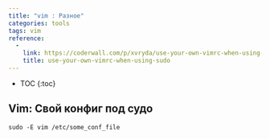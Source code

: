 ```yaml
---
title: "vim : Разное"
categories: tools
tags: vim
reference:
  -
    link: https://coderwall.com/p/xvryda/use-your-own-vimrc-when-using-sudo
    title: use-your-own-vimrc-when-using-sudo
---
```


* TOC 
{:toc}

## Vim: Свой конфиг под судо

```sudo -E vim /etc/some_conf_file```
